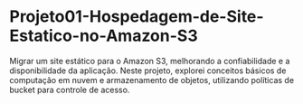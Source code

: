 # Projeto01-Hospedagem-de-Site-Estatico-no-Amazon-S3
Migrar um site estático para o Amazon S3, melhorando a confiabilidade e a disponibilidade da aplicação. Neste projeto, explorei conceitos básicos de computação em nuvem e armazenamento de objetos, utilizando políticas de bucket para controle de acesso.
